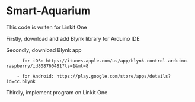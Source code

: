 # Smart-Aquarium
This code is writen for Linkit One

Firstly,  download and add Blynk library for Arduino IDE

Secondly, download Blynk app

        - for iOS: https://itunes.apple.com/us/app/blynk-control-arduino-raspberry/id808760481?ls=1&mt=8
        
        - for Android: https://play.google.com/store/apps/details?id=cc.blynk
        
Thirdly, implement program on Linkit One
